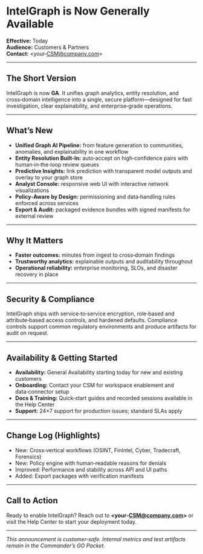 # IntelGraph is Now Generally Available

**Effective:** Today  
**Audience:** Customers & Partners  
**Contact:** <your‑CSM@company.com>

---

## The Short Version

IntelGraph is now **GA**. It unifies graph analytics, entity resolution, and cross‑domain intelligence into a single, secure platform—designed for fast investigation, clear explainability, and enterprise‑grade operations.

---

## What’s New

- **Unified Graph AI Pipeline:** from feature generation to communities, anomalies, and explainability in one workflow
- **Entity Resolution Built‑In:** auto‑accept on high‑confidence pairs with human‑in‑the‑loop review queues
- **Predictive Insights:** link prediction with transparent model outputs and overlay to your graph store
- **Analyst Console:** responsive web UI with interactive network visualizations
- **Policy‑Aware by Design:** permissioning and data‑handling rules enforced across services
- **Export & Audit:** packaged evidence bundles with signed manifests for external review

---

## Why It Matters

- **Faster outcomes:** minutes from ingest to cross‑domain findings
- **Trustworthy analytics:** explainable outputs and auditability throughout
- **Operational reliability:** enterprise monitoring, SLOs, and disaster recovery in place

---

## Security & Compliance

IntelGraph ships with service‑to‑service encryption, role‑based and attribute‑based access controls, and hardened defaults. Compliance controls support common regulatory environments and produce artifacts for audit on request.

---

## Availability & Getting Started

- **Availability:** General Availability starting today for new and existing customers
- **Onboarding:** Contact your CSM for workspace enablement and data‑connector setup
- **Docs & Training:** Quick‑start guides and recorded sessions available in the Help Center
- **Support:** 24×7 support for production issues; standard SLAs apply

---

## Change Log (Highlights)

- New: Cross‑vertical workflows (OSINT, FinIntel, Cyber, Tradecraft, Forensics)
- New: Policy engine with human‑readable reasons for denials
- Improved: Performance and stability across API and UI paths
- Added: Export packages with verification manifests

---

## Call to Action

Ready to enable IntelGraph? Reach out to **<your‑CSM@company.com>** or visit the Help Center to start your deployment today.

---

_This announcement is customer‑safe. Internal metrics and test artifacts remain in the Commander’s GO Packet._
